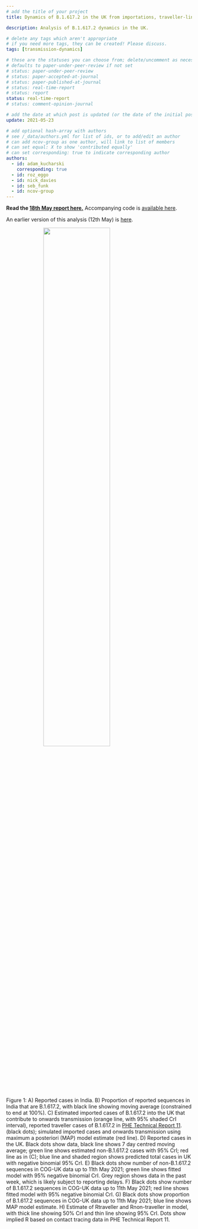 ```yaml
---
# add the title of your project
title: Dynamics of B.1.617.2 in the UK from importations, traveller-linked and non-traveller-linked transmission

description: Analysis of B.1.617.2 dynamics in the UK.

# delete any tags which aren't appropriate
# if you need more tags, they can be created! Please discuss.
tags: [transmission-dynamics]

# these are the statuses you can choose from; delete/uncomment as necessary
# defaults to paper-under-peer-review if not set
# status: paper-under-peer-review
# status: paper-accepted-at-journal
# status: paper-published-at-journal
# status: real-time-report
# status: report
status: real-time-report
# status: comment-opinion-journal

# add the date at which post is updated (or the date of the initial post, if its the initial post) in YYYY-MM-DD
update: 2021-05-23

# add optional hash-array with authors
# see /_data/authors.yml for list of ids, or to add/edit an author
# can add ncov-group as one author, will link to list of members
# can set equal: X to show 'contributed equally'
# can set corresponding: true to indicate corresponding author
authors:
  - id: adam_kucharski
    corresponding: true
  - id: roz_eggo
  - id: nick_davies
  - id: seb_funk
  - id: ncov-group
---
```


**Read the [18th May report here.](reports/2021_05_18_importations.pdf)** Accompanying code is [available here](https://github.com/adamkucharski/covid-import-model).

An earlier version of this analysis (12th May) is [here](https://www.gov.uk/government/publications/cmmid-covid-19-working-group-modelling-importations-and-local-transmission-of-b16172-in-the-uk-12-may-2021?utm_medium=email&utm_campaign=govuk-notifications&utm_source=44bb4abd-fb1b-42db-b903-08d94dfe0090&utm_content=immediately).



<img src="figures/2021_05_18_importations.png" width="60%" style="display: block; margin: auto;" />

Figure 1: A) Reported cases in India. B) Proportion of reported sequences in India that are B.1.617.2, with black line showing moving average (constrained to end at 100%). C) Estimated imported cases of B.1.617.2 into the UK that contribute to onwards transmission (orange line, with 95% shaded CrI interval), reported traveller cases of B.1.617.2 in [PHE Technical Report 11](https://www.gov.uk/government/publications/phe-investigation-of-novel-sars-cov-2-variants-of-concern-england-technical-briefing-11-13-may-2021). (black dots); simulated imported cases and onwards transmission using maximum a posteriori (MAP) model estimate (red line). D) Reported cases in the UK. Black dots show data, black line shows 7 day centred moving average; green line shows estimated non-B.1.617.2 cases with 95% CrI; red line as in (C); blue line and shaded region shows predicted total cases in UK with negative binomial 95% CrI. E) Black dots show number of non-B.1.617.2 sequences in COG-UK data up to 11th May 2021; green line shows fitted model with 95% negative binomial CrI. Grey region shows data in the past week, which is likely subject to reporting delays. F) Black dots show number of B.1.617.2 sequences in COG-UK data up to 11th May 2021; red line shows fitted model with 95% negative binomial CrI. G) Black dots show proportion of B.1.617.2 sequences in COG-UK data up to 11th May 2021; blue line shows MAP model estimate. H) Estimate of Rtraveller and Rnon-traveller in model, with thick line showing 50% CrI and thin line showing 95% CrI. Dots show implied R based on contact tracing data in PHE Technical Report 11.
